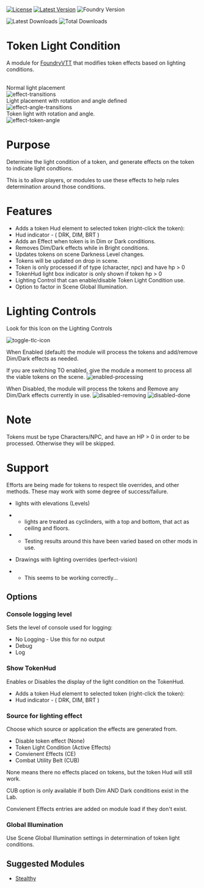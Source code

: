 [![License](https://img.shields.io/github/license/Frstrm/TokenLightCondition?label=License)](LICENSE)
[![Latest Version](https://img.shields.io/github/v/release/frstrm/tokenlightcondition?display_name=tag&sort=semver&label=Latest%20Version)](https://github.com/frstrm/tokenlightcondition/releases/latest)
![Foundry Version](https://img.shields.io/endpoint?url=https://foundryshields.com/version?url=https%3A%2F%2Fraw.githubusercontent.com%2Ffrstrm%2Ftokenlightcondition%2Fmain%2Fmodule.json)

![Latest Downloads](https://img.shields.io/github/downloads/Frstrm/TokenLightCondition/latest/total?color=blue&label=latest%20downloads)
![Total Downloads](https://img.shields.io/github/downloads/Frstrm/TokenLightCondition/total?color=blue&label=total%20downloads)

# Token Light Condition

A module for <a href="https://foundryvtt.com/">FoundryVTT</a> that modifies token effects based on lighting conditions.

<br>Normal light placement</br>
![effect-transitions](https://user-images.githubusercontent.com/46358673/211183803-89dc8242-3574-42bb-be45-ce593e443fc9.gif)
<br>Light placement with rotation and angle defined</br>
![effect-angle-transitions](https://user-images.githubusercontent.com/46358673/211233941-030719db-2aa4-4ba4-b1ed-fade63e44a80.gif)
<br>Token light with rotation and angle.</br>
![effect-token-angle](https://user-images.githubusercontent.com/46358673/211961280-00610dcc-edab-4622-a01e-39f6b03f2c2b.gif)

# Purpose

Determine the light condition of a token, and generate effects on the token to indicate light condtions.

This is to allow players, or modules to use these effects to help rules determination around those conditions.

# Features
- Adds a token Hud element to selected token (right-click the token):
-   Hud indicator - ( DRK, DIM, BRT )
- Adds an Effect when token is in Dim or Dark conditions.
- Removes Dim/Dark effects while in Bright conditions.
- Updates tokens on scene Darkness Level changes.
- Tokens will be updated on drop in scene.
- Token is only processed if of type (character, npc) and have hp > 0
- TokenHud light box indicator is only shown if token hp > 0
- Lighting Control that can enable/disable Token Light Condition use.
- Option to factor in Scene Global Illumination.

# Lighting Controls

Look for this Icon on the Lighting Controls

![toggle-tlc-icon](https://user-images.githubusercontent.com/46358673/211183876-0aa2273e-7d66-4a60-8eff-a1cd39a31dac.png)

When Enabled (default) the module will process the tokens and add/remove Dim/Dark effects as needed.

If you are switching TO enabled, give the module a moment to process all the viable tokens on the scene.
![enabled-processing](https://user-images.githubusercontent.com/46358673/211184079-1d016bc0-bafb-4840-a004-baf0975e15c1.png)

When Disabled, the module will process the tokens and Remove any Dim/Dark effects currently in use.
![disabled-removing](https://user-images.githubusercontent.com/46358673/211184103-8daad474-f02b-4329-a5f9-f027f829d7a7.png)
![disabled-done](https://user-images.githubusercontent.com/46358673/211184108-555ec22d-5414-466f-82c5-a7fb7ccf2502.png)

# Note

Tokens must be type Characters/NPC, and have an HP > 0 in order to be processed.  Otherwise they will be skipped.

# Support

Efforts are being made for tokens to respect tile overrides, and other methods.
These may work with some degree of success/failure.
* lights with elevations (Levels)
* * lights are treated as cyclinders, with a top and bottom, that act as ceiling and floors.
* * Testing results around this have been varied based on other mods in use.

* Drawings with lighting overrides (perfect-vision)
* * This seems to be working correctly...

## Options

### **Console logging level**
Sets the level of console used for logging:
<ul>
  <li>No Logging - Use this for no output</li>
  <li>Debug</li>
  <li>Log</li>
</ul>

### **Show TokenHud**
Enables or Disables the display of the light condition on the TokenHud.
- Adds a token Hud element to selected token (right-click the token):
-   Hud indicator - ( DRK, DIM, BRT )

### **Source for lighting effect**
Choose which source or application the effects are generated from.
<ul>
  <li>Disable token effect (None)</li>
  <li>Token Light Condition (Active Effects)</li>
  <li>Convienent Effects (CE)</li>
  <li>Combat Utility Belt (CUB)</li>
</ul>

None means there no effects placed on tokens, but the token Hud will still work.

CUB option is only available if both Dim AND Dark conditions exist in the Lab.

Convienent Effects entries are added on module load if they don't exist.

### **Global Illumination**
Use Scene Global Illumination settings in determination of token light conditions.

## Suggested Modules
* [Stealthy](https://foundryvtt.com/packages/stealthy)
